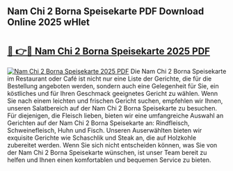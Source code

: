 ## Nam Chi 2 Borna Speisekarte PDF Download Online 2025 wHlet

# <h2><a href="http://gc7rnq.nevu.top/?p=Nam+Chi+2+Borna+Speisekarte">🔗 👉🔴 Nam Chi 2 Borna Speisekarte 2025 PDF</a></h2>

[![Nam Chi 2 Borna Speisekarte 2025 PDF](https://i.imgur.com/dBaPXMq.png)](http://gc7rnq.nevu.top/?p=Nam+Chi+2+Borna+Speisekarte)
Die Nam Chi 2 Borna Speisekarte im Restaurant oder Café ist nicht nur eine Liste der Gerichte, die für die Bestellung angeboten werden, sondern auch eine Gelegenheit für Sie, ein köstliches und für Ihren Geschmack geeignetes Gericht zu wählen. Wenn Sie nach einem leichten und frischen Gericht suchen, empfehlen wir Ihnen, unseren Salatbereich auf der Nam Chi 2 Borna Speisekarte zu besuchen. Für diejenigen, die Fleisch lieben, bieten wir eine umfangreiche Auswahl an Gerichten auf der Nam Chi 2 Borna Speisekarte an: Rindfleisch, Schweinefleisch, Huhn und Fisch. Unseren Auserwählten bieten wir exquisite Gerichte wie Schaschlik und Steak an, die auf Holzkohle zubereitet werden. Wenn Sie sich nicht entscheiden können, was Sie von der Nam Chi 2 Borna Speisekarte wünschen, ist unser Team bereit zu helfen und Ihnen einen komfortablen und bequemen Service zu bieten.
